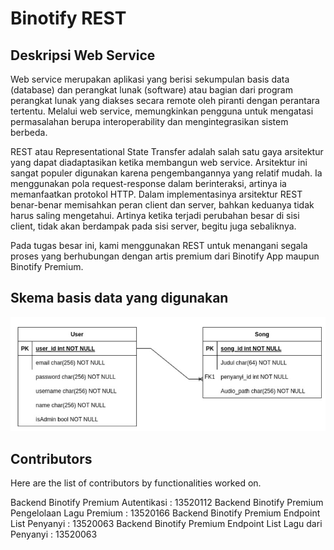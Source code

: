 # Binotify REST



## Deskripsi Web Service

Web service merupakan aplikasi yang berisi sekumpulan basis data (database) dan perangkat lunak (software) atau bagian dari program perangkat lunak yang diakses secara remote oleh piranti dengan perantara tertentu. Melalui web service, memungkinkan pengguna untuk mengatasi permasalahan berupa interoperability dan mengintegrasikan sistem berbeda.

REST atau Representational State Transfer adalah salah satu gaya arsitektur yang dapat diadaptasikan ketika membangun web service. Arsitektur ini sangat populer digunakan karena pengembangannya yang relatif mudah. Ia menggunakan pola request-response dalam berinteraksi, artinya ia memanfaatkan protokol HTTP.
Dalam implementasinya arsitektur REST benar-benar memisahkan peran client dan server, bahkan keduanya tidak harus saling mengetahui. Artinya ketika terjadi perubahan besar di sisi client, tidak akan berdampak pada sisi server, begitu juga sebaliknya.

Pada tugas besar ini, kami menggunakan REST untuk menangani segala proses yang berhubungan dengan artis premium dari Binotify App maupun Binotify Premium.

## Skema basis data yang digunakan
![](scheme/restDB.jpg)

## Contributors

Here are the list of contributors by functionalities worked on.

Backend Binotify Premium Autentikasi : 13520112
Backend Binotify Premium Pengelolaan Lagu Premium : 13520166
Backend Binotify Premium Endpoint List Penyanyi : 13520063
Backend Binotify Premium Endpoint List Lagu dari Penyanyi : 13520063
